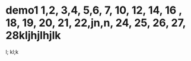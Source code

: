 # demo1 1,2, 3,4, 5,6, 7, 10, 12, 14, 16 , 18, 19, 20, 21, 22,jn,n, 24, 25, 26, 27, 28kljhjlhjlk
l;
kl;k
